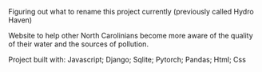 Figuring out what to rename this project currently (previously called Hydro Haven)

Website to help other North Carolinians become more aware of the quality of their water and the sources of pollution. 

Project built with: Javascript; Django; Sqlite; Pytorch; Pandas; Html; Css


